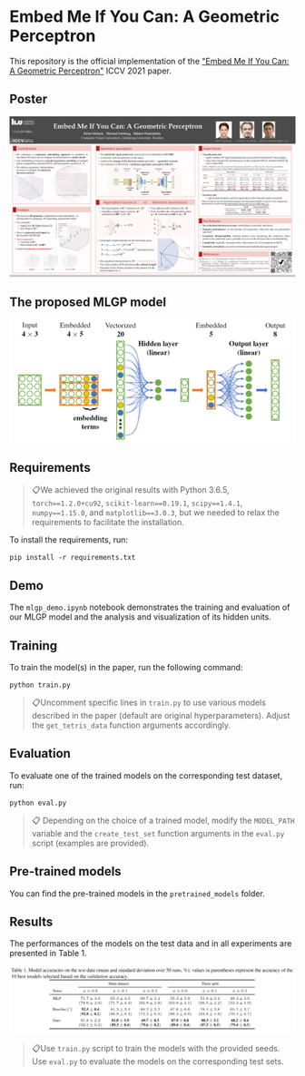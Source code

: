 # Embed Me If You Can: A Geometric Perceptron

This repository is the official implementation of the ["Embed Me If You Can: A Geometric Perceptron"](https://arxiv.org/abs/2006.06507) ICCV 2021 paper.



## Poster
 ![Embed Me If You Can: A Geometric Perceptron](misc/poster.png)
 


## The proposed MLGP model
 ![Multilayer Geometric Perceptron](misc/mlgp.png)
 


## Requirements
> 📋We achieved the original results with Python 3.6.5, ```torch==1.2.0+cu92```, ```scikit-learn==0.19.1```, ```scipy==1.4.1```, ```numpy==1.15.0```, and ```matplotlib==3.0.3```, but we needed to relax the requirements to facilitate the installation.

To install the requirements, run:

```setup
pip install -r requirements.txt
```


## Demo

The ```mlgp_demo.ipynb``` notebook demonstrates the training and evaluation of our MLGP model and the analysis and visualization of its hidden units.


## Training

To train the model(s) in the paper, run the following command:

```
python train.py 
```

> 📋Uncomment specific lines in ```train.py``` to use various models described in the paper (default are original hyperparameters). Adjust the ```get_tetris_data```  function arguments accordingly.



## Evaluation

To evaluate one of the trained models on the corresponding test dataset, run:


```
python eval.py
```

> 📋 Depending on the choice of a trained model, modify the ```MODEL_PATH``` variable and the ```create_test_set``` function arguments in the ```eval.py``` script (examples are provided).



## Pre-trained models

You can find the pre-trained models in the ```pretrained_models``` folder.



## Results


The performances of the models on the test data and in all experiments are presented in Table 1.


![Test Accuracies](misc/table_of_results.png)


> 📋Use ```train.py``` script to train the models with the provided seeds. Use ```eval.py``` to evaluate the models on the corresponding test sets. 






